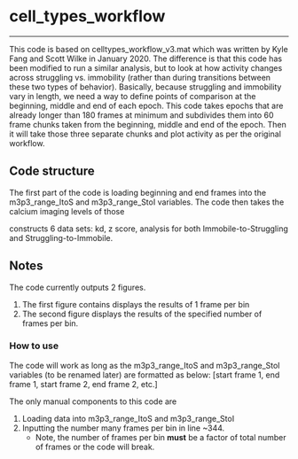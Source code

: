 
# cell_types_workflow
---
This code is based on celltypes_workflow_v3.mat which was written by Kyle Fang and Scott Wilke in January 2020. The difference is that this code has been modified to run a similar analysis, but to look at how activity changes across struggling vs. immobility (rather than during transitions between these two types of behavior). Basically, because struggling and immobility vary in length, we need a way to define points of comparison at the beginning, middle and end of each epoch. This code takes epochs that are already longer than 180 frames at minimum and subdivides them into 60 frame chunks taken from the beginning, middle and end of the epoch. Then it will take those three separate chunks and plot activity as per the original workflow.

## Code structure
The first part of the code is loading beginning and end frames into the m3p3_range_ItoS and m3p3_range_StoI variables. The code then takes the calcium imaging levels of those 

constructs 6 data sets: kd, z score, analysis for both Immobile-to-Struggling and Struggling-to-Immobile.


## Notes
The code currently outputs 2 figures.
1. The first figure contains displays the results of 1 frame per bin
2. The second figure displays the results of the specified number of frames per bin.



### How to use
The code will work as long as the m3p3_range_ItoS and m3p3_range_StoI variables (to be renamed later) are formatted as below:
[start frame 1, end frame 1, start frame 2, end frame 2, etc.]

The only manual components to this code are
1. Loading data into m3p3_range_ItoS and m3p3_range_StoI
2. Inputting the number many frames per bin in line ~344. 
    * Note, the number of frames per bin **must** be a factor of total number of frames or the code will break.

